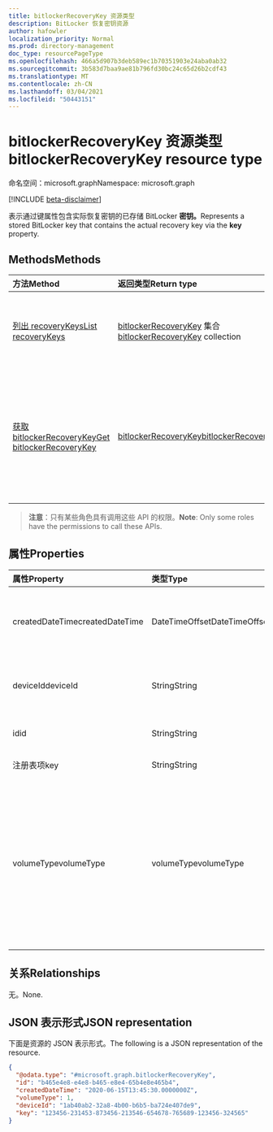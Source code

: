 ```yaml
---
title: bitlockerRecoveryKey 资源类型
description: BitLocker 恢复密钥资源
author: hafowler
localization_priority: Normal
ms.prod: directory-management
doc_type: resourcePageType
ms.openlocfilehash: 466a5d907b3deb589ec1b70351903e24aba0ab32
ms.sourcegitcommit: 3b583d7baa9ae81b796fd30bc24c65d26b2cdf43
ms.translationtype: MT
ms.contentlocale: zh-CN
ms.lasthandoff: 03/04/2021
ms.locfileid: "50443151"
---
```

# <a name="bitlockerrecoverykey-resource-type"></a><span data-ttu-id="e1ec5-103">bitlockerRecoveryKey 资源类型</span><span class="sxs-lookup"><span data-stu-id="e1ec5-103">bitlockerRecoveryKey resource type</span></span>

<span data-ttu-id="e1ec5-104">命名空间：microsoft.graph</span><span class="sxs-lookup"><span data-stu-id="e1ec5-104">Namespace: microsoft.graph</span></span>

[!INCLUDE [beta-disclaimer](../../includes/beta-disclaimer.md)]

<span data-ttu-id="e1ec5-105">表示通过键属性包含实际恢复密钥的已存储 BitLocker **密钥。**</span><span class="sxs-lookup"><span data-stu-id="e1ec5-105">Represents a stored BitLocker key that contains the actual recovery key via the **key** property.</span></span>

## <a name="methods"></a><span data-ttu-id="e1ec5-106">Methods</span><span class="sxs-lookup"><span data-stu-id="e1ec5-106">Methods</span></span>
|<span data-ttu-id="e1ec5-107">方法</span><span class="sxs-lookup"><span data-stu-id="e1ec5-107">Method</span></span>|<span data-ttu-id="e1ec5-108">返回类型</span><span class="sxs-lookup"><span data-stu-id="e1ec5-108">Return type</span></span>|<span data-ttu-id="e1ec5-109">说明</span><span class="sxs-lookup"><span data-stu-id="e1ec5-109">Description</span></span>|
|:---|:---|:---|
|[<span data-ttu-id="e1ec5-110">列出 recoveryKeys</span><span class="sxs-lookup"><span data-stu-id="e1ec5-110">List recoveryKeys</span></span>](../api/bitlocker-list-recoverykeys.md)|<span data-ttu-id="e1ec5-111">[bitlockerRecoveryKey](../resources/bitlockerrecoverykey.md) 集合</span><span class="sxs-lookup"><span data-stu-id="e1ec5-111">[bitlockerRecoveryKey](../resources/bitlockerrecoverykey.md) collection</span></span>|<span data-ttu-id="e1ec5-112">获取 [bitlockerRecoveryKey 对象及其](../resources/bitlockerrecoverykey.md) 属性的列表。</span><span class="sxs-lookup"><span data-stu-id="e1ec5-112">Get a list of the [bitlockerRecoveryKey](../resources/bitlockerrecoverykey.md) objects and their properties.</span></span>|
|[<span data-ttu-id="e1ec5-113">获取 bitlockerRecoveryKey</span><span class="sxs-lookup"><span data-stu-id="e1ec5-113">Get bitlockerRecoveryKey</span></span>](../api/bitlockerrecoverykey-get.md)|[<span data-ttu-id="e1ec5-114">bitlockerRecoveryKey</span><span class="sxs-lookup"><span data-stu-id="e1ec5-114">bitlockerRecoveryKey</span></span>](../resources/bitlockerrecoverykey.md)|<span data-ttu-id="e1ec5-115">检索 [bitlockerRecoveryKey 对象的属性和](../resources/bitlockerrecoverykey.md) 关系。</span><span class="sxs-lookup"><span data-stu-id="e1ec5-115">Retrieve the properties and relationships of a [bitlockerRecoveryKey](../resources/bitlockerrecoverykey.md) object.</span></span> <span data-ttu-id="e1ec5-116">注意： **默认情况下** 不返回键属性。</span><span class="sxs-lookup"><span data-stu-id="e1ec5-116">Note: The **key** property is not returned by default.</span></span>|

> <span data-ttu-id="e1ec5-117">**注意**：只有某些角色具有调用这些 API 的权限。</span><span class="sxs-lookup"><span data-stu-id="e1ec5-117">**Note**: Only some roles have the permissions to call these APIs.</span></span>

## <a name="properties"></a><span data-ttu-id="e1ec5-118">属性</span><span class="sxs-lookup"><span data-stu-id="e1ec5-118">Properties</span></span>
|<span data-ttu-id="e1ec5-119">属性</span><span class="sxs-lookup"><span data-stu-id="e1ec5-119">Property</span></span>|<span data-ttu-id="e1ec5-120">类型</span><span class="sxs-lookup"><span data-stu-id="e1ec5-120">Type</span></span>|<span data-ttu-id="e1ec5-121">说明</span><span class="sxs-lookup"><span data-stu-id="e1ec5-121">Description</span></span>|
|:---|:---|:---|
|<span data-ttu-id="e1ec5-122">createdDateTime</span><span class="sxs-lookup"><span data-stu-id="e1ec5-122">createdDateTime</span></span>|<span data-ttu-id="e1ec5-123">DateTimeOffset</span><span class="sxs-lookup"><span data-stu-id="e1ec5-123">DateTimeOffset</span></span>|<span data-ttu-id="e1ec5-124">最初将密钥备份到 Azure Active Directory 的日期和时间。</span><span class="sxs-lookup"><span data-stu-id="e1ec5-124">The date and time when the key was originally backed up to Azure Active Directory.</span></span>|
|<span data-ttu-id="e1ec5-125">deviceId</span><span class="sxs-lookup"><span data-stu-id="e1ec5-125">deviceId</span></span>|<span data-ttu-id="e1ec5-126">String</span><span class="sxs-lookup"><span data-stu-id="e1ec5-126">String</span></span>|<span data-ttu-id="e1ec5-127">最初备份 BitLocker 密钥的设备 ID。</span><span class="sxs-lookup"><span data-stu-id="e1ec5-127">ID of the device the BitLocker key is originally backed up from.</span></span>|
|<span data-ttu-id="e1ec5-128">id</span><span class="sxs-lookup"><span data-stu-id="e1ec5-128">id</span></span>|<span data-ttu-id="e1ec5-129">String</span><span class="sxs-lookup"><span data-stu-id="e1ec5-129">String</span></span>|<span data-ttu-id="e1ec5-130">BitLocker 密钥的唯一标识符。</span><span class="sxs-lookup"><span data-stu-id="e1ec5-130">The unique identifier for the BitLocker key.</span></span>|
|<span data-ttu-id="e1ec5-131">注册表项</span><span class="sxs-lookup"><span data-stu-id="e1ec5-131">key</span></span>|<span data-ttu-id="e1ec5-132">String</span><span class="sxs-lookup"><span data-stu-id="e1ec5-132">String</span></span>|<span data-ttu-id="e1ec5-133">BitLocker 恢复密钥。</span><span class="sxs-lookup"><span data-stu-id="e1ec5-133">The BitLocker recovery key.</span></span>|
|<span data-ttu-id="e1ec5-134">volumeType</span><span class="sxs-lookup"><span data-stu-id="e1ec5-134">volumeType</span></span>|<span data-ttu-id="e1ec5-135">volumeType</span><span class="sxs-lookup"><span data-stu-id="e1ec5-135">volumeType</span></span>|<span data-ttu-id="e1ec5-136">指示 BitLocker 密钥关联的卷的类型。</span><span class="sxs-lookup"><span data-stu-id="e1ec5-136">Indicates the type of volume the BitLocker key is associated with.</span></span> <span data-ttu-id="e1ec5-137">可取值为：`operatingSystemVolume`、`fixedDataVolume`、`removableDataVolume`、`unknownFutureValue`。</span><span class="sxs-lookup"><span data-stu-id="e1ec5-137">Possible values are: `operatingSystemVolume`, `fixedDataVolume`, `removableDataVolume`, `unknownFutureValue`.</span></span>|

## <a name="relationships"></a><span data-ttu-id="e1ec5-138">关系</span><span class="sxs-lookup"><span data-stu-id="e1ec5-138">Relationships</span></span>
<span data-ttu-id="e1ec5-139">无。</span><span class="sxs-lookup"><span data-stu-id="e1ec5-139">None.</span></span>

## <a name="json-representation"></a><span data-ttu-id="e1ec5-140">JSON 表示形式</span><span class="sxs-lookup"><span data-stu-id="e1ec5-140">JSON representation</span></span>
<span data-ttu-id="e1ec5-141">下面是资源的 JSON 表示形式。</span><span class="sxs-lookup"><span data-stu-id="e1ec5-141">The following is a JSON representation of the resource.</span></span>
<!-- {
  "blockType": "resource",
  "keyProperty": "id",
  "@odata.type": "microsoft.graph.bitlockerRecoveryKey",
  "baseType": "microsoft.graph.entity",
  "openType": false
}
-->
``` json
{
  "@odata.type": "#microsoft.graph.bitlockerRecoveryKey",
  "id": "b465e4e8-e4e8-b465-e8e4-65b4e8e465b4",
  "createdDateTime": "2020-06-15T13:45:30.0000000Z",
  "volumeType": 1,
  "deviceId": "1ab40ab2-32a8-4b00-b6b5-ba724e407de9",
  "key": "123456-231453-873456-213546-654678-765689-123456-324565"
}
```

